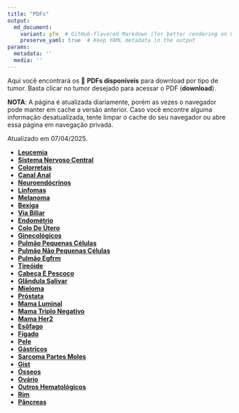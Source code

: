 ```yaml
---
title: "PDFs"
output: 
  md_document:
    variant: gfm  # GitHub-flavored Markdown (for better rendering on GitHub)
    preserve_yaml: true  # Keep YAML metadata in the output
params:
  metadata: ''
  media: ''
---
```


<script async src="https://scripts.simpleanalyticscdn.com/latest.js"></script>

Aqui você encontrará os 📝 **PDFs disponíveis** para download por tipo
de tumor. Basta clicar no tumor desejado para acessar o PDF
(**download**).

**NOTA**: A página é atualizada diariamente, porém as vezes o navegador
pode manter em cache a versão anterior. Caso você encontre alguma
informação desatualizada, tente limpar o cache do seu navegador ou abre
essa página em navegação privada.

Atualizado em 07/04/2025.

- [**Leucemia**](https://coeoralmeds-e768.restdb.io/media/67f361e5f63b804800176f7a?download=true)
- [**Sistema Nervoso
  Central**](https://coeoralmeds-e768.restdb.io/media/67f361e7f63b804800176f7c?download=true)
- [**Colorretais**](https://coeoralmeds-e768.restdb.io/media/67f361e9f63b804800176f85?download=true)
- [**Canal
  Anal**](https://coeoralmeds-e768.restdb.io/media/67f361eaf63b804800176f87?download=true)
- [**Neuroendócrinos**](https://coeoralmeds-e768.restdb.io/media/67f361ebf63b804800176f89?download=true)
- [**Linfomas**](https://coeoralmeds-e768.restdb.io/media/67f361ecf63b804800176f8b?download=true)
- [**Melanoma**](https://coeoralmeds-e768.restdb.io/media/67f361edf63b804800176f8d?download=true)
- [**Bexiga**](https://coeoralmeds-e768.restdb.io/media/67f361eef63b804800176f8f?download=true)
- [**Via
  Biliar**](https://coeoralmeds-e768.restdb.io/media/67f361eff63b804800176f91?download=true)
- [**Endométrio**](https://coeoralmeds-e768.restdb.io/media/67f361f1f63b804800176f93?download=true)
- [**Colo De
  Útero**](https://coeoralmeds-e768.restdb.io/media/67f361f2f63b804800176f95?download=true)
- [**Ginecológicos**](https://coeoralmeds-e768.restdb.io/media/67f361f3f63b804800176f97?download=true)
- [**Pulmão Pequenas
  Células**](https://coeoralmeds-e768.restdb.io/media/67f361f4f63b804800176f99?download=true)
- [**Pulmão Não Pequenas
  Células**](https://coeoralmeds-e768.restdb.io/media/67f361f5f63b804800176f9b?download=true)
- [**Pulmão
  Egfrm**](https://coeoralmeds-e768.restdb.io/media/67f361f6f63b804800176f9d?download=true)
- [**Tireóide**](https://coeoralmeds-e768.restdb.io/media/67f361f8f63b804800176fa1?download=true)
- [**Cabeça E
  Pescoço**](https://coeoralmeds-e768.restdb.io/media/67f361f9f63b804800176fa3?download=true)
- [**Glândula
  Salivar**](https://coeoralmeds-e768.restdb.io/media/67f361faf63b804800176fa5?download=true)
- [**Mieloma**](https://coeoralmeds-e768.restdb.io/media/67f361fbf63b804800176fa7?download=true)
- [**Próstata**](https://coeoralmeds-e768.restdb.io/media/67f361fdf63b804800176fa9?download=true)
- [**Mama
  Luminal**](https://coeoralmeds-e768.restdb.io/media/67f361fff63b804800176fad?download=true)
- [**Mama Triplo
  Negativo**](https://coeoralmeds-e768.restdb.io/media/67f36200f63b804800176faf?download=true)
- [**Mama
  Her2**](https://coeoralmeds-e768.restdb.io/media/67f36201f63b804800176fb1?download=true)
- [**Esôfago**](https://coeoralmeds-e768.restdb.io/media/67f36203f63b804800176fb3?download=true)
- [**Fígado**](https://coeoralmeds-e768.restdb.io/media/67f36204f63b804800176fb5?download=true)
- [**Pele**](https://coeoralmeds-e768.restdb.io/media/67f36205f63b804800176fb7?download=true)
- [**Gástricos**](https://coeoralmeds-e768.restdb.io/media/67f36206f63b804800176fb9?download=true)
- [**Sarcoma Partes
  Moles**](https://coeoralmeds-e768.restdb.io/media/67f36207f63b804800176fbb?download=true)
- [**Gist**](https://coeoralmeds-e768.restdb.io/media/67f36208f63b804800176fbd?download=true)
- [**Ósseos**](https://coeoralmeds-e768.restdb.io/media/67f36209f63b804800176fbf?download=true)
- [**Ovário**](https://coeoralmeds-e768.restdb.io/media/67f3620af63b804800176fc1?download=true)
- [**Outros
  Hematológicos**](https://coeoralmeds-e768.restdb.io/media/67f3620bf63b804800176fc3?download=true)
- [**Rim**](https://coeoralmeds-e768.restdb.io/media/67f3620df63b804800176fc5?download=true)
- [**Pâncreas**](https://coeoralmeds-e768.restdb.io/media/67f3620ef63b804800176fc7?download=true)
